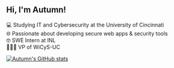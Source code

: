 ## Hi, I'm Autumn!

💻 Studying IT and Cybersecurity at the University of Cincinnati<br/>
🌐 Passionate about developing secure web apps & security tools<br/>
🤓 SWE Intern at INL<br/>
👩🏼‍💻 VP of WiCyS-UC<br/>

[![Autumn's GitHub stats](https://github-readme-stats.vercel.app/api?username=AutumnCombs&show_icons=true&theme=synthwave)](https://github.com/AutumnCombs/github-readme-stats)

<!--
**AutumnCombs/AutumnCombs** is a ✨ _special_ ✨ repository because its `README.md` (this file) appears on your GitHub profile.
-->
